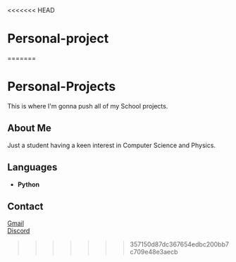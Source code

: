 <<<<<<< HEAD
# Personal-project
=======
# Personal-Projects
This is where I'm gonna push all of my School projects.
## About Me
Just a student having a keen interest in Computer Science and Physics.
## Languages
- **Python**
## Contact
[Gmail](anshumankhatri14@gmail.com)                <br />[Discord](https://discord.com/channels/@me/713643481834455061/)
>>>>>>> 357150d87dc367654edbc200bb7c709e48e3aecb
